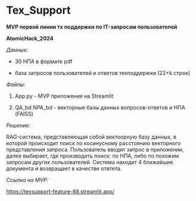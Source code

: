 # Tex_Support

**MVP первой линии тх поддержки по IT-запросам пользователей**

**AtomicHack_2024**

*Данные:*

* 30 НПА в формате pdf

* база запросов пользователей и ответов техподдержки (22+k строк)

*Файлы:*

1) App.py - MVP приложения на Streamlit

2) QA_bd NPA_bd - векторные базы данных вопросов-ответов и НПА (FAISS)

*Решение:*

RAG-система, представляющая собой вектоорную базу данных, в которой происходит поиск по косинусному расстоянию векторного представления запроса. Пользователь вводит запрос в приложении, далее выбирает, где производить поиск: по НПА, либо по похожим запросам других пользователей. Система находит 4 ближайшие документа и возвращает в качестве отвтета. 

*Ссылка на MVP:*

https://texsupport-feature-88.streamlit.app/ 
